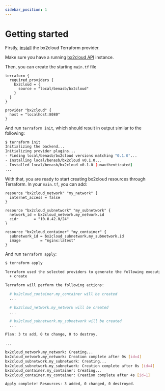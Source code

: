 ```yaml
---
sidebar_position: 1
---
```


# Getting started

Firstly, [install](./installation.md) the bx2cloud Terraform provider.

Make sure you have a running [bx2cloud API](../api/installation.md) instance.

Then, you can create the starting `main.tf` file

```hcl title="main.tf"
terraform {
  required_providers {
    bx2cloud = {
      source = "local/benasb/bx2cloud"
    }
  }
}

provider "bx2cloud" {
  host = "localhost:8080"
}
```

And run `terraform init`, which should result in output similar to the following:

```sh
$ terraform init
Initializing the backend...
Initializing provider plugins...
- Finding local/benasb/bx2cloud versions matching "0.1.0"...
- Installing local/benasb/bx2cloud v0.1.0...
- Installed local/benasb/bx2cloud v0.1.0 (unauthenticated)
...
```

With that, you are ready to start creating bx2cloud resources through Terraform. In your `main.tf`, you can add:

```hcl title="main.tf"
resource "bx2cloud_network" "my_network" {
  internet_access = false
}

resource "bx2cloud_subnetwork" "my_subnetwork" {
  network_id = bx2cloud_network.my_network.id
  cidr       = "10.0.42.0/24"
}

resource "bx2cloud_container" "my_container" {
  subnetwork_id = bx2cloud_subnetwork.my_subnetwork.id
  image         = "nginx:latest"
}
```

And run `terraform apply`:

```sh
$ terraform apply

Terraform used the selected providers to generate the following execution plan. Resource actions are indicated with the following symbols:
  + create

Terraform will perform the following actions:

  # bx2cloud_container.my_container will be created
  ...

  # bx2cloud_network.my_network will be created
  ...

  # bx2cloud_subnetwork.my_subnetwork will be created
  ...

Plan: 3 to add, 0 to change, 0 to destroy.

...

bx2cloud_network.my_network: Creating...
bx2cloud_network.my_network: Creation complete after 0s [id=4]
bx2cloud_subnetwork.my_subnetwork: Creating...
bx2cloud_subnetwork.my_subnetwork: Creation complete after 0s [id=4]
bx2cloud_container.my_container: Creating...
bx2cloud_container.my_container: Creation complete after 4s [id=1]

Apply complete! Resources: 3 added, 0 changed, 0 destroyed.
```
